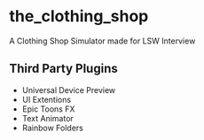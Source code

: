 # the_clothing_shop

A Clothing Shop Simulator made for LSW Interview

## Third Party Plugins

- Universal Device Preview
- UI Extentions
- Epic Toons FX
- Text Animator
- Rainbow Folders
